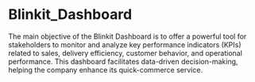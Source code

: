 # Blinkit_Dashboard
The main objective of the Blinkit Dashboard is to offer a powerful tool for stakeholders to monitor and analyze key performance indicators (KPIs) related to sales, delivery efficiency, customer behavior, and operational performance. This dashboard facilitates data-driven decision-making, helping the company enhance its quick-commerce service.
